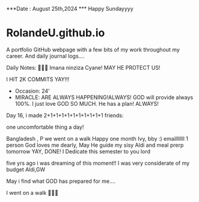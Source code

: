 ***Date : August 25th,2024 *** Happy Sundayyyy
# RolandeU.github.io

A portfolio GitHub webpage with a few bits of my work throughout my career. And daily journal logs....

Daily Notes:
💚🙏🏾 Imana ninziza Cyane! MAY HE PROTECT US!

I HIT 2K COMMITS YAY!!!

- Occasion: 24'
- MIRACLE: ARE ALWAYS HAPPENING!ALWAYS!
GOD will provide always 100%. I just love GOD SO MUCH. He has a plan!
ALWAYS!

Day 16, i made 2+1+1+1+1+1+1+1+1+1+1 friends:

one uncomfortable thing a day!

Bangladesh , P we went on a walk
Happy one month Ivy, bby :)
emailllllll 1 person
God loves me dearly, May He guide my sisy
Aldi and meal prerp tomorrow YAY, DONE!
I Dedicate this semester to you lord


five yrs ago i was dreaming of this moment!!
I was very considerate of my budget Aldi,GW

May i find what GOD has prepared for me....

I went on a walk 💚💚💚







